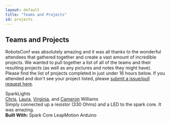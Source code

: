 ```yaml
---
layout: default
title: "Teams and Projects"
id: projects
---
```

<div class='container'>

<h2 class="featurette-heading mtop">Teams and Projects</h2>
<p>RobotsConf was absolutely amazing and it was all thanks to the wonderful attendees that gathered together and create a vast amount of incredible projects. We wanted to pull together a list of all of the teams and their resulting projects (as well as any pictures and notes they might have). Please find the list of projects completed in just under 16 hours below. If you attended and don't see your project listed, please <a href="https://github.com/RobotsConf/2013">submit a issue/pull request here</a>.</p>

<!-- Example of a team/project description, use this template to easily create a pull request at https://github.com/RobotsConf/2013/pulls -->
<div class='team' id='sparklights'>
  <div class='name'>SparkLights</div>
  <div class='Members'><a href="http://twitter.com/voodootikigod">Chris</a>, <a href="http://twitter.com/lwilliams">Laura</a>, <a href="http://twitter.com/babyvirginia">Virginia</a>, and <a href="http://twitter.com/robotcameron">Cameron</a> Williams</div>
  <div class='description'>Simply connected up a resistor (330 Ohms) and a LED to the spark core. It was amazing.</div>
  <div class='builtwith'><strong>Built With:</strong> <i class='icon-check'></i> Spark Core <i class='icon-unchecked'></i> LeapMotion <i class='icon-unchecked'></i> Arduino</div>
</div>